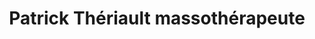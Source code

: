 ---
title: "Patrick Thériault massothérapeute"
url: /montreal/patrick-theriault-massotherapeute/
shop: shop
---